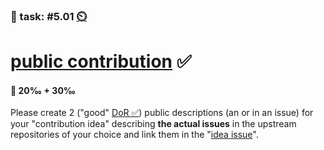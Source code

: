 ### 💪 task: #5.01 [⏲️](https://youtu.be/h1uaTOmvZbA)

# [public contribution](https://opensource.guide/how-to-contribute/#finding-a-project-to-contribute-to) ✅

#### 🏅 20‰ + 30‰

Please create 2 ("good" [DoR ✅](https://openpracticelibrary.com/practice/definition-of-ready/)) public descriptions (an or in an issue) for your "contribution idea" describing **the actual issues** in the upstream repositories of your choice and link them in the "[idea issue](https://github.com/digital-sustainability/module-eoss-hs23-sandbox/issues/131)".